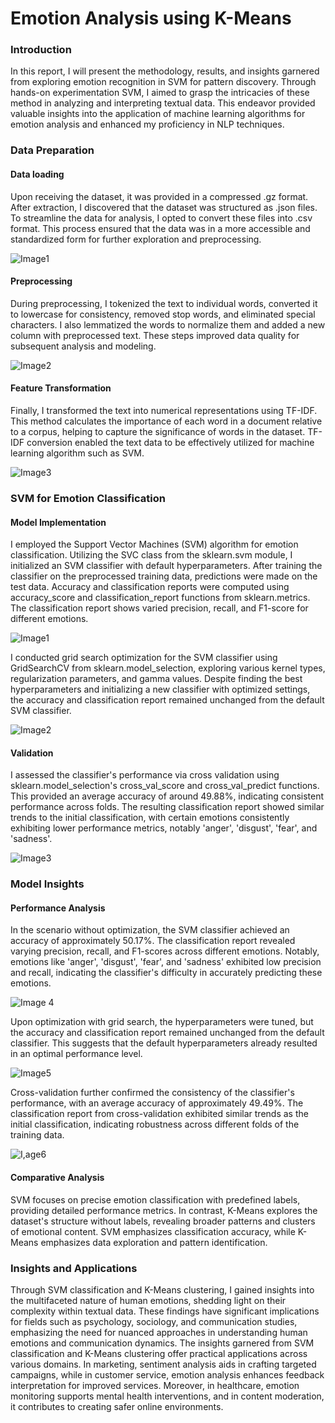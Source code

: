 # Emotion Analysis using  K-Means

### Introduction
In this report, I will present the
methodology, results, and insights garnered
from exploring emotion recognition in SVM for
pattern discovery. Through hands-on
experimentation SVM, I aimed to grasp
the intricacies of these method in analyzing
and interpreting textual data. This endeavor
provided valuable insights into the
application of machine learning algorithms
for emotion analysis and enhanced my
proficiency in NLP techniques.

### Data Preparation
#### Data loading
Upon receiving the dataset, it was provided
in a compressed .gz format. After extraction,
I discovered that the dataset was structured
as .json files. To streamline the data for
analysis, I opted to convert these files into
.csv format. This process ensured that the
data was in a more accessible and
standardized form for further exploration
and preprocessing.

![Image1](https://github.com/shivam-chavan-05/Emotion-Analysis-using-Kmeans/assets/144063863/26f6f99b-04cc-41f5-9c7e-49e25c69c111)

#### Preprocessing
During preprocessing, I tokenized the text to
individual words, converted it to lowercase
for consistency, removed stop words, and
eliminated special characters. I also
lemmatized the words to normalize them
and added a new column with preprocessed
text. These steps improved data quality for
subsequent analysis and modeling.

![Image2](https://github.com/shivam-chavan-05/Emotion-Analysis-using-Kmeans/assets/144063863/3ef3e75e-b9bf-421a-a89b-22db401474bf)


#### Feature Transformation
Finally, I transformed the text into numerical
representations using TF-IDF. This method
calculates the importance of each word in a
document relative to a corpus, helping to
capture the significance of words in the
dataset. TF-IDF conversion enabled the text
data to be effectively utilized for machine
learning algorithm such as
SVM.

![Image3](https://github.com/shivam-chavan-05/Emotion-Analysis-using-Kmeans/assets/144063863/243c493a-c5ee-43a3-92f8-a8f470ce1441)


### SVM for Emotion Classification
#### Model Implementation
I employed the Support Vector Machines
(SVM) algorithm for emotion classification.
Utilizing the SVC class from the
sklearn.svm module, I initialized an SVM
classifier with default hyperparameters.
After training the classifier on the
preprocessed training data, predictions were
made on the test data. Accuracy and
classification reports were computed using
accuracy_score and classification_report
functions from sklearn.metrics. The
classification report shows varied precision,
recall, and F1-score for different emotions.

![Image1](https://github.com/shivam-chavan-05/Emotion-Analysis-using-SVM/assets/144063863/899d0ac3-0818-4b11-9531-96162d5b6a92)


I conducted grid search optimization for the
SVM classifier using GridSearchCV from
sklearn.model_selection, exploring various
kernel types, regularization parameters, and
gamma values. Despite finding the best
hyperparameters and initializing a new
classifier with optimized settings, the
accuracy and classification report remained
unchanged from the default SVM classifier.


![Image2](https://github.com/shivam-chavan-05/Emotion-Analysis-using-SVM/assets/144063863/972dd05f-579d-4fed-994c-7cecfff8042f)


#### Validation
I assessed the classifier's performance via
cross validation using
sklearn.model_selection's cross_val_score
and cross_val_predict functions. This
provided an average accuracy of around
49.88%, indicating consistent performance
across folds. The resulting classification
report showed similar trends to the initial
classification, with certain emotions
consistently exhibiting lower performance
metrics, notably 'anger', 'disgust', 'fear', and
'sadness'.


![Image3](https://github.com/shivam-chavan-05/Emotion-Analysis-using-SVM/assets/144063863/af469cce-b86f-467c-ba8a-e4fe9748e956)


### Model Insights
#### Performance Analysis

In the scenario without optimization, the
SVM classifier achieved an accuracy of
approximately 50.17%. The classification
report revealed varying precision, recall, and
F1-scores across different emotions.
Notably, emotions like 'anger', 'disgust',
'fear', and 'sadness' exhibited low precision
and recall, indicating the classifier's
difficulty in accurately predicting these
emotions.

![Image 4](https://github.com/shivam-chavan-05/Emotion-Analysis-using-SVM/assets/144063863/fdcfe890-c8e0-448f-8a93-51f3af867592)


Upon optimization with grid search, the
hyperparameters were tuned, but the
accuracy and classification report remained
unchanged from the default classifier. This
suggests that the default hyperparameters
already resulted in an optimal performance
level.

![Image5](https://github.com/shivam-chavan-05/Emotion-Analysis-using-SVM/assets/144063863/f9667f57-3a3e-4b21-b666-f4a7a9f46500)


Cross-validation further confirmed the
consistency of the classifier's performance,
with an average accuracy of approximately
49.49%. The classification report from
cross-validation exhibited similar trends as
the initial classification, indicating
robustness across different folds of the
training data.

![I,age6](https://github.com/shivam-chavan-05/Emotion-Analysis-using-SVM/assets/144063863/cbd5b1d3-2c8b-417d-b4e9-6aba4cc08af9)


#### Comparative Analysis
SVM focuses on precise emotion
classification with predefined labels,
providing detailed performance metrics. In
contrast, K-Means explores the dataset's
structure without labels, revealing broader
patterns and clusters of emotional content.
SVM emphasizes classification accuracy,
while K-Means emphasizes data exploration
and pattern identification.

### Insights and Applications
Through SVM classification and K-Means
clustering, I gained insights into the
multifaceted nature of human emotions,
shedding light on their complexity within
textual data. These findings have significant
implications for fields such as psychology,
sociology, and communication studies,
emphasizing the need for nuanced
approaches in understanding human
emotions and communication dynamics.
The insights garnered from SVM
classification and K-Means clustering offer
practical applications across various
domains. In marketing, sentiment analysis
aids in crafting targeted campaigns, while in
customer service, emotion analysis enhances
feedback interpretation for improved
services. Moreover, in healthcare, emotion
monitoring supports mental health
interventions, and in content moderation, it
contributes to creating safer online
environments.
